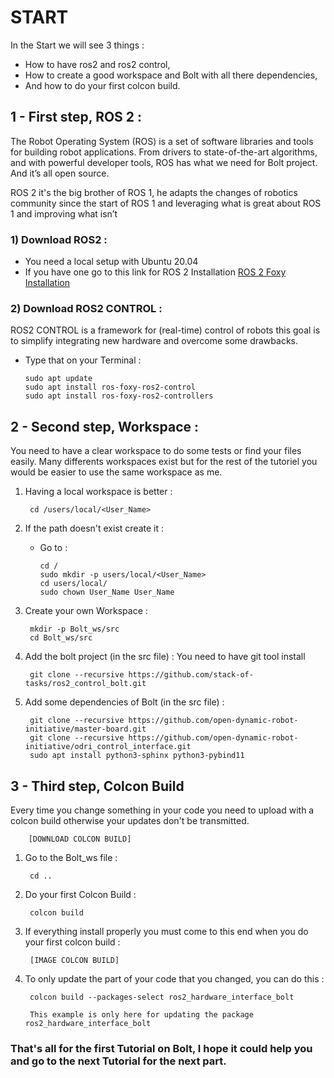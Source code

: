 # START
In the Start we will see 3 things : 
-   How to have ros2 and ros2 control, 
-   How to create a good workspace and Bolt with all there dependencies,
-   And how to do your first colcon build.


## 1 - First step, ROS 2 :

The Robot Operating System (ROS) is a set of software libraries and tools for building robot applications. From drivers to state-of-the-art algorithms, and with powerful developer tools, ROS has what we need for Bolt project. And it’s all open source.

ROS 2 it's the big brother of ROS 1, he adapts the changes of robotics community since the start of ROS 1 and leveraging what is great about ROS 1 and improving what isn’t 


### 1) Download ROS2 :

- You need a local setup with Ubuntu 20.04 
- If you have one go to this link for ROS 2 Installation 
[ROS 2 Foxy Installation](https://docs.ros.org/en/foxy/Installation/Ubuntu-Development-Setup.html)
        
### 2) Download ROS2 CONTROL :

ROS2 CONTROL is a framework for (real-time) control of robots this goal is to simplify integrating new hardware and overcome some drawbacks.

- Type that on your Terminal :

      sudo apt update
      sudo apt install ros-foxy-ros2-control
      sudo apt install ros-foxy-ros2-controllers


## 2 - Second step, Workspace :

You need to have a clear workspace to do some tests or find your files easily. Many differents workspaces exist but for the rest of the tutoriel you would be easier to use the same workspace as me. 

1) Having a local workspace is better :
      
        cd /users/local/<User_Name>

2) If the path doesn't exist create it :
    - Go to : 
  
          cd /
          sudo mkdir -p users/local/<User_Name>
          cd users/local/
          sudo chown User_Name User_Name
  
3) Create your own Workspace :

        mkdir -p Bolt_ws/src
        cd Bolt_ws/src

4) Add the bolt project (in the src file) :
You need to have git tool install 

        git clone --recursive https://github.com/stack-of-tasks/ros2_control_bolt.git

5) Add some dependencies of Bolt (in the src file) :

        git clone --recursive https://github.com/open-dynamic-robot-initiative/master-board.git
        git clone --recursive https://github.com/open-dynamic-robot-initiative/odri_control_interface.git
        sudo apt install python3-sphinx python3-pybind11
        
        

## 3 - Third step, Colcon Build  

Every time you change something in your code you need to upload with a colcon build otherwise your updates don't be transmitted.

        [DOWNLOAD COLCON BUILD]
        
1) Go to the Bolt_ws file :

        cd ..

2) Do your first Colcon Build :

        colcon build

3) If everything install properly you must come to this end when you do your first colcon build :

        [IMAGE COLCON BUILD]

4) To only update the part of your code that you changed, you can do this :

        colcon build --packages-select ros2_hardware_interface_bolt

        This example is only here for updating the package ros2_hardware_interface_bolt




### That's all for the first Tutorial on Bolt, I hope it could help you and go to the next Tutorial for the next part. 
